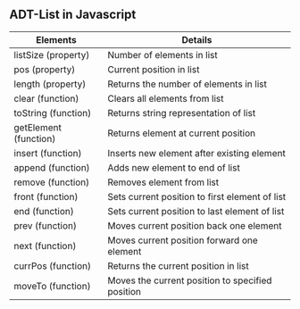 ## ADT-List in Javascript
| Elements | Details |
|----------------------|-------------------|
listSize (property) | Number of elements in list
pos (property) | Current position in list 
length (property)| Returns the number of elements in list
clear (function)| Clears all elements from list
toString (function)| Returns string representation of list
getElement (function)| Returns element at current position
insert (function)| Inserts new element after existing element
append (function)| Adds new element to end of list
remove (function)| Removes element from list
front (function)| Sets current position to first element of list
end (function)| Sets current position to last element of list
prev (function)| Moves current position back one element
next (function)| Moves current position forward one element
currPos (function)| Returns the current position in list
moveTo (function)| Moves the current position to specified position